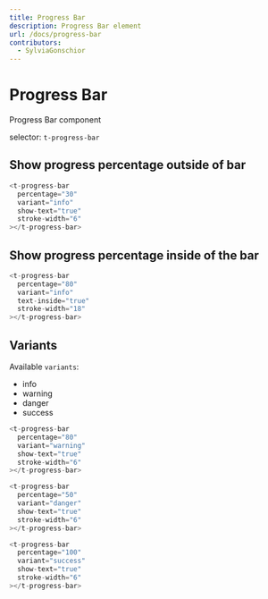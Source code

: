 ```yaml
---
title: Progress Bar
description: Progress Bar element
url: /docs/progress-bar
contributors:
  - SylviaGonschior
---
```


# Progress Bar

Progress Bar component

selector: `t-progress-bar`

## Show progress percentage outside of bar

```javascript
<t-progress-bar
  percentage="30"
  variant="info"
  show-text="true"
  stroke-width="6"
></t-progress-bar>
```

<div class="demo-container">
  <t-progress-bar
      percentage="30"
      variant="info"
      show-text="true"
      stroke-width="6"
    ></t-progress-bar>
</div>

## Show progress percentage inside of the bar

```javascript
<t-progress-bar
  percentage="80"
  variant="info"
  text-inside="true"
  stroke-width="18"
></t-progress-bar>
```

<div class="demo-container">
  <t-progress-bar
      percentage="80"
      variant="info"
      text-inside="true"
      stroke-width="18"
    ></t-progress-bar>
</div>

## Variants

Available `variants`:

- info
- warning
- danger
- success

```javascript
<t-progress-bar
  percentage="80"
  variant="warning"
  show-text="true"
  stroke-width="6"
></t-progress-bar>
```

<div class="demo-container">
  <t-progress-bar
      percentage="80"
      variant="warning"
      show-text="true"
      stroke-width="6"
    ></t-progress-bar>
</div>

```javascript
<t-progress-bar
  percentage="50"
  variant="danger"
  show-text="true"
  stroke-width="6"
></t-progress-bar>
```

<div class="demo-container">
  <t-progress-bar
      percentage="50"
      variant="danger"
      show-text="true"
      stroke-width="6"
    ></t-progress-bar>
</div>

```javascript
<t-progress-bar
  percentage="100"
  variant="success"
  show-text="true"
  stroke-width="6"
></t-progress-bar>
```

<div class="demo-container">
  <t-progress-bar
      percentage="100"
      variant="success"
      show-text="true"
      stroke-width="6"
    ></t-progress-bar>
</div>

